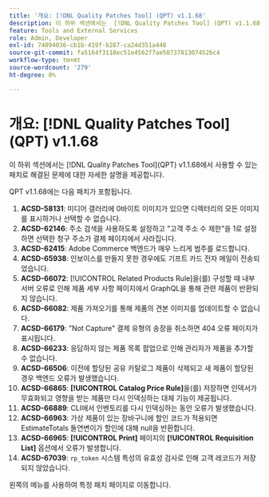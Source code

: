 ```yaml
---
title: '개요: [!DNL Quality Patches Tool] (QPT) v1.1.68'
description: 이 하위 섹션에서는  [!DNL Quality Patches Tool] (QPT) v1.1.68에서 사용할 수 있는 패치로 해결된 문제에 대한 자세한 설명을 제공합니다.
feature: Tools and External Services
role: Admin, Developer
exl-id: 74094036-cb1b-419f-b287-ca24d351a448
source-git-commit: fa5164f3118ec51e4562f7ae5073781307452bc4
workflow-type: tm+mt
source-wordcount: '279'
ht-degree: 0%

---
```


# 개요: [!DNL Quality Patches Tool]&#x200B;(QPT) v1.1.68

이 하위 섹션에서는 [!DNL Quality Patches Tool]&#x200B;(QPT) v1.1.68에서 사용할 수 있는 패치로 해결된 문제에 대한 자세한 설명을 제공합니다.

QPT v1.1.68에는 다음 패치가 포함됩니다.
1. **ACSD-58131**: 미디어 갤러리에 0바이트 이미지가 있으면 디렉터리의 모든 이미지를 표시하거나 선택할 수 없습니다.
1. **ACSD-62146**: 주소 검색을 사용하도록 설정하고 &quot;고객 주소 수 제한&quot;을 1로 설정하면 선택한 청구 주소가 결제 페이지에서 사라집니다.
1. **ACSD-62415**: Adobe Commerce 백엔드가 매우 느리게 범주를 로드합니다.
1. **ACSD-65938**: 인보이스를 만들지 못한 경우에도 기프트 카드 전자 메일이 전송되었습니다.
1. **ACSD-66072**: [!UICONTROL Related Products Rule]을(를) 구성할 때 내부 서버 오류로 인해 제품 세부 사항 페이지에서 GraphQL을 통해 관련 제품이 반환되지 않습니다.
1. **ACSD-66082**: 제품 가져오기를 통해 제품의 견본 이미지를 업데이트할 수 없습니다.
1. **ACSD-66179**: &quot;Not Capture&quot; 결제 유형의 송장을 취소하면 404 오류 페이지가 표시됩니다.
1. **ACSD-66233**: 응답하지 않는 제품 목록 팝업으로 인해 관리자가 제품을 추가할 수 없습니다.
1. **ACSD-66506**: 이전에 할당된 공유 카탈로그 제품이 삭제되고 새 제품이 할당된 경우 백엔드 오류가 발생했습니다.
1. **ACSD-66865**: **[!UICONTROL Catalog Price Rule]**&#x200B;을(를) 저장하면 인덱서가 무효화되고 영향을 받는 제품만 다시 인덱싱하는 대체 기능이 제공됩니다.
1. **ACSD-66889**: CLI에서 인벤토리를 다시 인덱싱하는 동안 오류가 발생했습니다.
1. **ACSD-66963**: 가상 제품이 있는 장바구니에 할인 코드가 적용되면 EstimateTotals 돌연변이가 할인에 대해 null을 반환합니다.
1. **ACSD-66965**: **[!UICONTROL Print]** 페이지의 **[!UICONTROL Requisition List]** 옵션에서 오류가 발생합니다.
1. **ACSD-67039**: `rp_token` 시스템 특성의 유효성 검사로 인해 고객 레코드가 저장되지 않았습니다.


왼쪽의 메뉴를 사용하여 특정 패치 페이지로 이동합니다.
